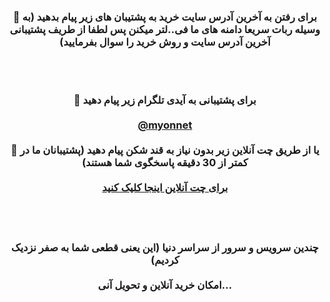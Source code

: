 <div> <center> <h3> <b> 
 
🔴 برای رفتن به آخرین آدرس سایت خرید به پشتیبان های زیر پیام بدهید (به وسیله ربات سریعا دامنه های ما فی..لتر میکنن پس لطفا از طریف پشتیبانی آخرین آدرس سایت و روش خرید را سوال بفرمایید)

<br><br>

🔵 برای پشتیبانی به آیدی تلگرام زیر پیام دهید
 <br> <br>
<a  target="_blank" href="https://t.me/myonnet"  target="_blank">@myonnet</a>
<br><br>
🔵 یا از طریق چت آنلاین زیر بدون نیاز به قند شکن پیام دهید (پشتیبانان ما در کمتر از 30 دقیقه پاسخگوی شما هستند) 
<br><br>
<a target="_blank" href="https://go.crisp.chat/chat/embed/?website_id=94c4d098-4163-4c72-82f6-fa03097f1dab">برای چت آنلاین اینجا کلیک کنید </a>
<br> <br> <br> <br> 

چندین سرویس و سرور از سراسر دنیا (این یعنی قطعی شما به صفر نزدیک کردیم)
<br><br>
امکان خرید آنلاین و تحویل آنی...
</b>  </h3> </center>
</div>
